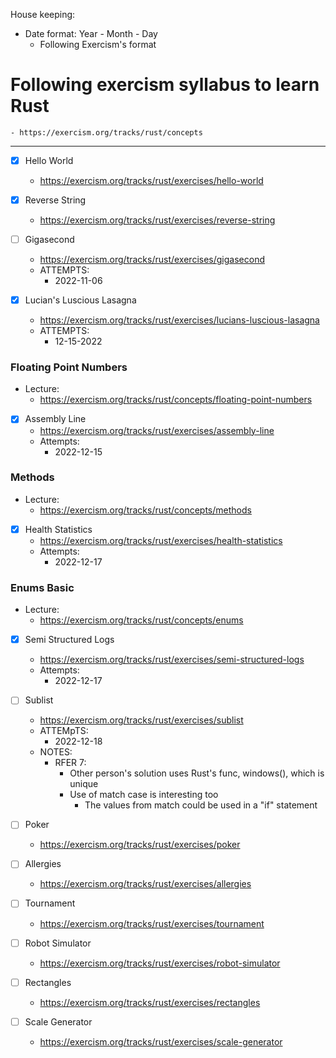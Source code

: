 House keeping:
- Date format: Year - Month - Day
    - Following Exercism's format

# Following exercism syllabus to learn Rust
    - https://exercism.org/tracks/rust/concepts

---

- [x] Hello World
    -   https://exercism.org/tracks/rust/exercises/hello-world
- [x] Reverse String
    - https://exercism.org/tracks/rust/exercises/reverse-string
- [ ] Gigasecond
    - https://exercism.org/tracks/rust/exercises/gigasecond
    - ATTEMPTS:
        - 2022-11-06

- [x] Lucian's Luscious Lasagna
    - https://exercism.org/tracks/rust/exercises/lucians-luscious-lasagna
    - ATTEMPTS:
        - 12-15-2022

### Floating Point Numbers
- Lecture:
    - https://exercism.org/tracks/rust/concepts/floating-point-numbers

- [x] Assembly Line
    - https://exercism.org/tracks/rust/exercises/assembly-line
    - Attempts:
        - 2022-12-15

### Methods
- Lecture:
    - https://exercism.org/tracks/rust/concepts/methods

- [x] Health Statistics
    - https://exercism.org/tracks/rust/exercises/health-statistics
    - Attempts:
        - 2022-12-17

### Enums Basic
- Lecture:
    - https://exercism.org/tracks/rust/concepts/enums

- [x] Semi Structured Logs
    - https://exercism.org/tracks/rust/exercises/semi-structured-logs
    - Attempts:
        - 2022-12-17

- [ ] Sublist
    - https://exercism.org/tracks/rust/exercises/sublist
    - ATTEMpTS:
        - 2022-12-18
    - NOTES:
        - RFER 7:
            - Other person's solution uses Rust's func, windows(), which is unique
            - Use of match case is interesting too
                - The values from match could be used in a "if" statement

- [ ] Poker
    - https://exercism.org/tracks/rust/exercises/poker
- [ ] Allergies
    - https://exercism.org/tracks/rust/exercises/allergies

- [ ] Tournament
    - https://exercism.org/tracks/rust/exercises/tournament

- [ ] Robot Simulator 
    - https://exercism.org/tracks/rust/exercises/robot-simulator

- [ ] Rectangles
    - https://exercism.org/tracks/rust/exercises/rectangles

- [ ] Scale Generator 
    - https://exercism.org/tracks/rust/exercises/scale-generator